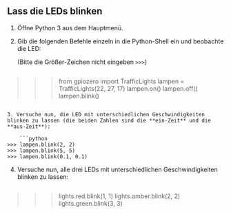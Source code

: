 ## Lass die LEDs blinken

1. Öffne Python 3 aus dem Hauptmenü.

2. Gib die folgenden Befehle einzeln in die Python-Shell ein und beobachte die LED:
    
    (Bitte die Größer-Zeichen nicht eingeben `>>>`)
    
    ```python
>>> from gpiozero import TrafficLights
>>> lampen = TrafficLights(22, 27, 17)
>>> lampen.on()
>>> lampen.off()
>>> lampen.blink()
```

3. Versuche nun, die LED mit unterschiedlichen Geschwindigkeiten blinken zu lassen (die beiden Zahlen sind die **ein-Zeit** und die **aus-Zeit**):
    
    ```python
>>> lampen.blink(2, 2)
>>> lampen.blink(5, 5)
>>> lampen.blink(0.1, 0.1)
```

4. Versuche nun, alle drei LEDs mit unterschiedlichen Geschwindigkeiten blinken zu lassen:
    
    ```python
>>> lights.red.blink(1, 1)
>>> lights.amber.blink(2, 2)
>>> lights.green.blink(3, 3)
```